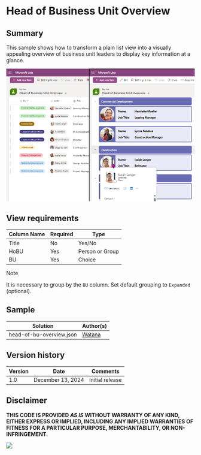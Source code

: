 # Head of Business Unit Overview

## Summary

This sample shows how to transform a plain list view into a visually appealing overview of business unit leaders to display key information at a glance.


![screenshot of the sample](./assets/screenshot.png)


## View requirements

Column Name | Required | Type
----------- | -------- | ----
Title       | No       | Yes/No
HoBU        | Yes      | Person or Group
BU          | Yes      | Choice

> [!NOTE]
> It is necessary to group by the `BU` column.
> Set default grouping to `Expanded` (optional).


## Sample

Solution|Author(s)
--------|---------
head-of-bu-overview.json | [Watana](https://github.com/watana2)


## Version history
Version|Date|Comments
-------|----|--------
1.0    |December 13, 2024| Initial release


## Disclaimer
**THIS CODE IS PROVIDED *AS IS* WITHOUT WARRANTY OF ANY KIND, EITHER EXPRESS OR IMPLIED, INCLUDING ANY IMPLIED WARRANTIES OF FITNESS FOR A PARTICULAR PURPOSE, MERCHANTABILITY, OR NON-INFRINGEMENT.**

<img src="https://pnptelemetry.azurewebsites.net/list-formatting/view-samples/annual-performance-review" />
